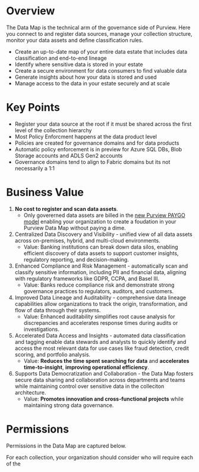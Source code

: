 # Overview
The Data Map is the technical arm of the governance side of Purview. Here you connect to and register data sources, manage your collection structure, monitor your data assets and define classification rules.
- Create an up-to-date map of your entire data estate that includes data classification and end-to-end lineage
- Identify where sensitive data is stored in your estate
- Create a secure environment for data consumers to find valuable data
- Generate insights about how your data is stored and used
- Manage access to the data in your estate securely and at scale

# Key Points
- Register your data source at the root if it must be shared across the first level of the collection hierarchy
- Most Policy Enforcment happens at the data product level
- Policies are created for governance domains and for data products
- Automatic policy enforcement is in preview for Azure SQL DBs, Blob Storage accounts and ADLS Gen2 accounts
- Governance domains tend to align to Fabric domains but its not necessarily a 1:1

# Business Value
1. **No cost to register and scan data assets**.
    - Only govererned data assets are billed in the [new Purview PAYGO model](https://learn.microsoft.com/en-us/purview/ms-purview-dg-pricing-announcement) enabling your organization to create a foudation in your Purview Data Map without paying a dime.
3. Centralized Data Discovery and Visibility - unified view of all data assets across on-premises, hybrid, and multi-cloud environments.
    - Value: Banking institutions can break down data silos, enabling efficient discovery of data assets to support customer insights, regulatory reporting, and decision-making.
3. Enhanced Compliance and Risk Management - automatically scan and classify sensitive information, including PII and financial data, aligning with regulatory frameworks like GDPR, CCPA, and Basel III.
    - Value: Banks reduce compliance risk and demonstrate strong governance practices to regulators, auditors, and customers.
4. Improved Data Lineage and Auditability - comprehensive data lineage capabilities allow organizations to track the origin, transformation, and flow of data through their systems.
   - Value: Enhanced auditability simplifies root cause analysis for discrepancies and accelerates response times during audits or investigations.
5. Accelerated Data Access and Insights - automated data classification and tagging enable data stewards and analysts to quickly identify and access the most relevant data for use cases like fraud detection, credit scoring, and portfolio analysis.
    - Value: **Reduces the time spent searching for data** and **accelerates time-to-insight**, **improving operational efficiency**.
6. Supports Data Democratization and Collaboration - the Data Map fosters secure data sharing and collaboration across departments and teams while maintaining control over sensitive data in the colleciton architecture.
    - Value: **Promotes innovation and cross-functional projects** while maintaining strong data governance.

# Permissions
Permissions in the Data Map are captured below.

For each collection, your organization should consider who will require each of the 